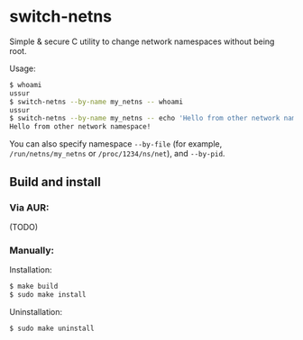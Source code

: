 # switch-netns

Simple & secure C utility to change network namespaces without being root.

Usage:
```sh
$ whoami
ussur
$ switch-netns --by-name my_netns -- whoami
ussur
$ switch-netns --by-name my_netns -- echo 'Hello from other network namespace!'
Hello from other network namespace!
```

You can also specify namespace `--by-file` (for example, `/run/netns/my_netns` or `/proc/1234/ns/net`), and `--by-pid`.

## Build and install

### Via AUR:
(TODO)

### Manually:
Installation:
```sh
$ make build
$ sudo make install
```

Uninstallation:
```sh
$ sudo make uninstall
```
